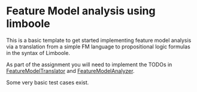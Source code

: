 # Feature Model analysis using limboole

This is a basic template to get started implementing feature model analysis via a translation from a simple FM language to propositional logic formulas in the syntax of Limboole.

As part of the assignment you will need to implement the TODOs in [FeatureModelTranslator](src/main/java/de/buw/fm4se/featuremodels/FeatureModelTranslator.java) and [FeatureModelAnalyzer](src/main/java/de/buw/fm4se/featuremodels/FeatureModelAnalyzer.java).

Some very basic test cases exist. 
